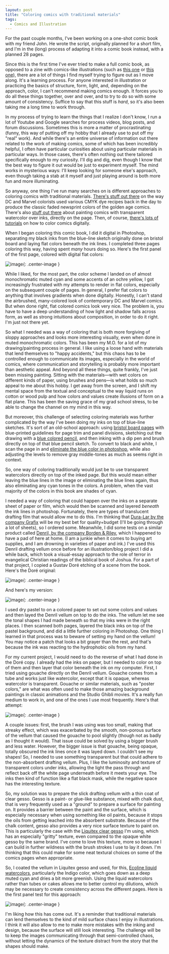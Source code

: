 ```yaml
---
layout: post
title: "Coloring comics with traditional materials"
tags:
  - Comics and Illustration
---
```


For the past couple months, I've been working on a one-shot comic book with my friend John. He wrote the script, originally planned for a short film, and I'm in the (long) process of adapting it into a comic book instead, with a planned 28 pages.

Since this is the first time I've ever tried to make a full comic book, as opposed to a zine with comics-like illustrations (such as [this one](/assets/pdf/Penn_State_and_the_War_Machine.pdf) or [this one](/assets/pdf/An_Abolitionists_Primer_on_the_University.pdf)), there are a lot of things I find myself trying to figure out as I move along. It's a learning process. For anyone interested in illustration or practicing the basics of structure, form, light, and, depending on the approach, color, I can't recommend making comics enough. It forces you to do all these things together, over and over, and to try to do so with some amount of consistency. Suffice to say that this stuff is *hard*, so it's also been taking me a long time to work through.

In my process of trying to learn the things that I realize I don't know, I run a lot of Youtube and Google searches for process videos, blog posts, and forum discussions. Sometimes this is more a matter of procrastinating (funny, this way of putting off my hobby that I already use to put off my "real" work). And while there's an entire universe of information out there related to the work of making comics, some of which has been incredibly helpful, I often have particular curiosities about using particular materials in particular ways. In those cases, there's often nothing out there tailored specifically enough to my curiosity. I'll dig and dig, even though I know that the best way to figure it out would be just to experiment myself. The mind works in mysterious ways: I'll keep looking for someone else's approach, even though taking a stab at it myself and just playing around is both more fun and more illuminating.

So anyway, one thing I've run many searches on is different approaches to coloring comics with traditional materials. [There's stuff out there](https://youtu.be/Bn1iv3thp8g) on the way DC and Marvel colorists used various CMYK dye recipes back in the day to produce the classic faded newsprint colors of the golden age comics. There's also [stuff out there](https://youtu.be/UHw0M3A9OY8) about painting comics with transparent watercolor over inks, directly on the page. Then, of course, [there's lots of tutorials](https://youtu.be/cw3vZtCo9rQ) on how to color comics digitally.

When I began coloring this comic book, I did it digital in Photoshop, separating my black inks from the blue-line sketch originally done on bristol board and laying flat colors beneath the ink lines. I completed three pages coloring this way, having spent *many* hours doing so. Here's the first panel of the first page, colored with digital flat colors:

![image](/assets/img/chip_colordemo0_700w.jpg){: .center-image }

While I liked, for the most part, the color scheme I landed on of almost monochromatic muted cyan and some accents of an ochre yellow, I got increasingly frustrated with my attempts to render in flat colors, especially on the subsequent couple of pages. In general, I prefer flat colors to anything that involves gradients when done digitally. Honestly, I can't stand the airbrushed, many-colored look of contemporary DC and Marvel comics. But when done right, flat colored comics look very nice. The problem is, you have to have a deep understanding of how light and shadow falls across form, as well as strong intuitions about composition, in order to do it right. I'm just not there yet.

So what I needed was a way of coloring that is both more forgiving of sloppy approaches and looks more interesting visually, even when done in muted monochromatic colors. This has been my M.O. for a lot of my drawing/painting process in general. I like using a loose hand with materials that lend themselves to "happy accidents," but this chaos has to be controlled enough to communicate its images, especially in the world of comics, where communication and storytelling is probably more important than aesthetic appeal. And beyond all these things, quite frankly, I've just been missing painting. Sitting with the materials—with wet colors on different kinds of paper, using brushes and pens—is what holds so much appeal to me about this hobby. I get away from the screen, and I shift my mental space from the textual and conceptual to the way liquid runs on cotton or wood pulp and how colors and values create illusions of form on a flat plane. This has been the saving grace of my grad school stress, to be able to change the channel on my mind in this way.

But moreover, this challenge of selecting coloring materials was further complicated by the way I've been doing my inks on top of blue-line sketches. It's sort of an old-school approach: using [bristol board pages](https://www.dickblick.com/items/strathmore-200-sequential-series-bristol-pad-11-x-17-smooth-24-sheets/) with blue-printed guidelines for page trim and panel divisions, sketching out the drawing with a [blue colored pencil](https://www.jetpens.com/Pilot-Color-Eno-Erasable-Mechanical-Pencil-0.7-mm-Soft-Blue-Body-Soft-Blue-Lead/pd/1472), and then inking with a dip pen and brush directly on top of that blue pencil sketch. To convert to black and white, I scan the page in and [eliminate the blue color in photoshop](https://youtu.be/mPq3sNWLsEI), while also adjusting the levels to remove gray middle-tones as much as seems right in context.

So, one way of coloring traditionally would just be to use transparent watercolors directly on top of the inked page. But this would mean either leaving the blue lines in the image or eliminating the blue lines again, thus also eliminating any cyan tones in the colors. A problem, when the vast majority of the colors in this book are shades of cyan.

I needed a way of coloring that could happen over the inks on a separate sheet of paper or film, which would then be scanned and layered *beneath* the ink lines in photoshop. Fortunately, there are types of translucent drafting film that would allow me to do this. I'm thinking that [Dura-Lar by the company Grafix](https://www.dickblick.com/products/grafix-dura-lar-matte/) will be my best bet for quality+budget (I'll be going through a lot of sheets), so I ordered some. Meanwhile, I did some tests on a similar product called [Denril, by the company Borden & Riley](https://www.dickblick.com/products/borden-riley-denril-multi-media-vellum/), which I happened to have a pad of here at home. (I am a junkie when it comes to buying art supplies, and I am drowning in varieties of paper and ink.) I've used this Denril drafting vellum once before for an illustration/blog project I did a while back, which took a visual-essay approach to the role of terror in evangelical Christian readings of the biblical book of Joshua. For a part of that project, I copied a Gustav Doré etching of a scene from the book. Here's the Doré original:

![image](/assets/img/dore-joshua_original_621w.jpeg){: .center-image }

And here's my version:

![image](/assets/img/dore-joshua_redux_700w.jpg){: .center-image }

I used dry pastel to on a colored paper to set out some colors and values and then layed the Denril vellum on top to do the inks. The vellum let me see the tonal shapes I had made beneath so that my inks were in the right places. I then scanned both pages, layered the black inks on top of the pastel background, and did a little further coloring in Photoshop. One thing I learned in that process was to beware of setting my hand on the vellum! You may notice a patch that looks a bit grayer than the rest, and that's because the ink was reacting to the hydrophobic oils from my hand. 

For my current project, I would need to do the reverse of what I had done in the Doré copy. I already had the inks on paper, but I needed to color on top of them and then layer that color beneath the ink on my computer. First, I tried using gouache directly on the Denril vellum. Gouache comes from a tube and works just like watercolor, except that it is opaque, whereas watercolor is transparent. Gouache or similar materials, such as "poster colors," are what was often used to make those amazing background paintings in classic animations and the Studio Ghibli movies. It's a really fun medium to work in, and one of the ones I use most frequently. Here's that attempt:

![image](/assets/img/chip_colordemo1_700w.jpg){: .center-image }

A couple issues: first, the brush I was using was too small, making that streaky effect, which was exacerbated by the smooth, non-porous surface of the vellum that caused the gouache to pool slightly (though not as badly as I thought it would). That issue could be solved by using a bigger brush and less water. However, the bigger issue is that gouache, being opaque, totally obscured the ink lines once it was layed down. I couldn't see my shapes! So, I needed to use something transparent but that could adhere to the non-absorbent drafting vellum. Plus, I like the luminosity and texture of transparent colors under inks, allowing the light the pass through and reflect back off the white page underneath before it meets your eye. The inks then kind of function like a flat black mask, while the negative space has the interesting texture.

So, my solution was to prepare the slick drafting vellum with a thin coat of clear gesso. Gesso is a paint- or glue-like substance, mixed with chalk dust, that is very frequently used as a "ground" to prepare a surface for painting on. It provides a barrier between the paint and the surface, which is especially necessary when using something like oil paints, because it stops the oils from getting leached into the absorbent substrate. Because of the chalk content, gesso also provides a very nice surface texture to paint on. This is particularly the case with the [Liquitex clear gesso](https://www.dickblick.com/items/liquitex-acrylic-medium-clear-gesso-8-oz-jar/) I'm using, which has an especially "gritty" texture, even compared to the opaque white gesso by the same brand. I've come to love this texture, more so because I can build in further wildness with the brush strokes I use to lay it down. I'm thinking that this could make for some neat textural choices on some of the comics pages when appropriate.

So, I coated the vellum in Liquitex gesso and used, for this, [Ecoline liquid watercolors](https://www.dickblick.com/products/royal-talens-ecoline-liquid-watercolor-with-dropper/), particularly the Indigo color, which goes down as a deep muted cyan and dries a bit more greenish. Using the liquid watercolors rather than tubes or cakes allows me to better control my dilutions, which may be necessary to create consistency across the different pages. Here is the first panel test for this approach:

![image](/assets/img/chip_colordemo2_700w.jpg){: .center-image }

I'm liking how this has come out. It's a reminder that traditional materials can lend themselves to the kind of mild surface chaos I enjoy in illustrations. I think it will also allow to me to make more mistakes with the inking and design, because the surface will still look interesting. The challenge will be to keep the images communicating through that semi-controlled chaos, without letting the dynamics of the texture distract from the story that the shapes should make.
